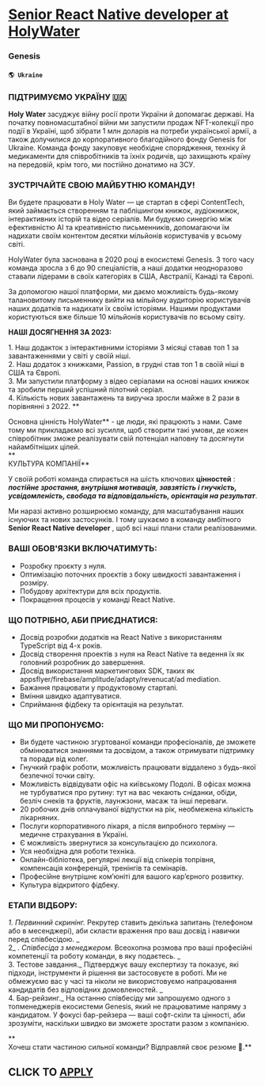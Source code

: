 # [Senior React Native developer at HolyWater](https://www.remotewlb.com/apply/senior-react-native-developer-at-holywater)  
### Genesis  
#### `🌎 Ukraine`  

### ПІДТРИМУЄМО УКРАЇНУ 🇺🇦

 **Holy Water** засуджує війну росії проти України й допомагає державі. На початку повномасштабної війни ми запустили продаж NFT-колекції про події в Україні, щоб зібрати 1 млн доларів на потреби української армії, а також долучилися до корпоративного благодійного фонду Genesis for Ukraine. Команда фонду закуповує необхідне спорядження, техніку й медикаменти для співробітників та їхніх родичів, що захищають країну на передовій, крім того, ми постійно донатимо на ЗСУ.

### ЗУСТРІЧАЙТЕ СВОЮ МАЙБУТНЮ КОМАНДУ!

Ви будете працювати в Holy Water — це стартап в сфері ContentTech, який займається створенням та паблішингом книжок, аудіокнижок, інтерактивних історій та відео серіалів. Ми будуємо синергію між ефективністю AI та креативністю письменників, допомагаючи їм надихати своїм контентом десятки мільйонів користувачів у всьому світі.  
  
HolyWater була заснована в 2020 році в екосистемі Genesis. З того часу команда зросла з 6 до 90 спеціалістів, а наші додатки неодноразово ставали лідерами в своїх категоріях в США, Австралії, Канаді та Європі.  
  
За допомогою нашої платформи, ми даємо можливість будь-якому талановитому письменнику вийти на мільйону аудиторію користувачів наших додатків та надихати їх своїм історіями. Нашими продуктами користуються вже більше 10 мільйонів користувачів по всьому світу.

 **НАШІ ДОСЯГНЕННЯ ЗА 2023:**  
  
1\. Наш додакток з інтерактивними історіями 3 місяці ставав топ 1 за завантаженнями у світі у своїй ніші.  
2\. Наш додаток з книжками, Passion, в грудні став топ 1 в своїй ніші в США та Європі.  
3\. Ми запустили платформу з відео серіалами на основі наших книжок та зробили перший успішний пілотний серіал.  
4\. Кількість нових завантажень та виручка зросли майже в 2 рази в порівнянні з 2022. **  
  
Основна цінність HolyWater** \- це люди, які працюють з нами. Саме тому ми прикладаємо всі зусилля, щоб створити такі умови, де кожен співробітник зможе реалізувати свій потенціал наповну та досягнути найамбітніших цілей.  
 **  
КУЛЬТУРА КОМПАНІЇ**

У своїй роботі команда спирається на шість ключових **цінностей** : _**постійне зростання, внутрішня мотивація, завзятість і гнучкість, усвідомленість, свобода та відповідальність, орієнтація на результат**_.

Ми наразі активно розширюємо команду, для масштабування наших існуючих та нових застосунків. І тому шукаємо в команду амбітного **Senior React Native developer** , щоб всі наші плани стали реалізованими.

### ВАШІ ОБОВ'ЯЗКИ ВКЛЮЧАТИМУТЬ:

  * Розробку проєкту з нуля.
  * Оптимізацію поточних проєктів з боку швидкості завантаження і розміру. 
  * Побудову архітектури для всіх продуктів. 
  * Покращення процесів у команді React Native.

### ЩО ПОТРІБНО, АБИ ПРИЄДНАТИСЯ:

  * Досвід розробки додатків на React Native з використанням TypeScript від 4-х років. 
  * Досвід створення проектів з нуля на React Native та ведення їх як головний розробник до завершення. 
  * Досвід використання маркетингових SDK, таких як appsflyer/firebase/amplitude/adapty/revenucat/ad mediation. 
  * Бажання працювати у продуктовому стартапі. 
  * Вміння швидко адаптуватися. 
  * Сприймання фідбеку та орієнтація на результат.

### ЩО МИ ПРОПОНУЄМО:

  * Ви будете частиною згуртованої команди професіоналів, де зможете обмінюватися знаннями та досвідом, а також отримувати підтримку та поради від колег.
  * Гнучкий графік роботи, можливість працювати віддалено з будь-якої безпечної точки світу. 
  * Можливість відвідувати офіс на київському Подолі. В офісах можна не турбуватися про рутину: тут на вас чекають сніданки, обіди, безліч снеків та фруктів, лаунжзони, масаж та інші переваги. 
  * 20 робочих днів оплачуваної відпустки на рік, необмежена кількість лікарняних.
  * Послуги корпоративного лікаря, а після випробного терміну — медичне страхування в Україні.
  * Є можливість звернутися за консультацією до психолога.
  * Уся необхідна для роботи техніка.
  * Онлайн-бібліотека, регулярні лекції від спікерів топрівня, компенсація конференцій, тренінгів та семінарів.
  * Професійне внутрішнє ком’юніті для вашого кар’єрного розвитку. 
  * Культура відкритого фідбеку.

### ЕТАПИ ВІДБОРУ:

 _1\. Первинний скринінг._ Рекрутер ставить декілька запитань (телефоном або в месенджері), аби скласти враження про ваш досвід і навички перед співбесідою. _  
2_ _. Співбесіда з менеджером._ Всеохопна розмова про ваші професійні компетенції та роботу команди, в яку подаєтесь. _  
3\. Тестове завдання._ Підтверджує вашу експертизу та показує, які підходи, інструменти й рішення ви застосовуєте в роботі. Ми не обмежуємо вас у часі та ніколи не використовуємо напрацювання кандидатів без відповідних домовленостей. _  
4\. Бар-рейзинг._ На останню співбесіду ми запрошуємо одного з топменеджерів екосистеми Genesis, який не працюватиме напряму з кандидатом. У фокусі бар-рейзера — ваші софт-скіли та цінності, аби зрозуміти, наскільки швидко ви зможете зростати разом з компанією.

 **  
Хочеш стати частиною сильної команди? Відправляй своє резюме 🖤.**

  
## CLICK TO [APPLY](https://www.remotewlb.com/apply/senior-react-native-developer-at-holywater)

